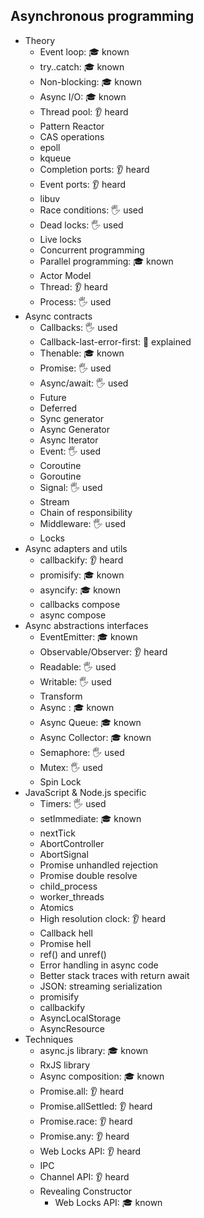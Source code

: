 ## Asynchronous programming

- Theory
  - Event loop: 🎓 known
  - try..catch: 🎓 known
  - Non-blocking: 🎓 known
  - Async I/O: 🎓 known
  - Thread pool: 👂 heard
  - Pattern Reactor
  - CAS operations
  - epoll
  - kqueue
  - Completion ports: 👂 heard
  - Event ports: 👂 heard
  - libuv
  - Race conditions: 🖐️ used
  - Dead locks: 🖐️ used
  - Live locks
  - Concurrent programming
  - Parallel programming: 🎓 known
  - Actor Model
  - Thread: 👂 heard
  - Process: 🖐️ used
- Async contracts
  - Callbacks: 🖐️ used
  - Callback-last-error-first: 🙋 explained
  - Thenable: 🎓 known
  - Promise: 🖐️ used
  - Async/await: 🖐️ used
  - Future
  - Deferred
  - Sync generator
  - Async Generator
  - Async Iterator
  - Event: 🖐️ used
  - Coroutine
  - Goroutine
  - Signal: 🖐️ used
  - Stream
  - Chain of responsibility
  - Middleware: 🖐️ used
  - Locks
- Async adapters and utils
  - callbackify: 👂 heard
  - promisify: 🎓 known
  - asyncify: 🎓 known
  - callbacks compose
  - async compose
- Async abstractions interfaces
  - EventEmitter: 🎓 known
  - Observable/Observer: 👂 heard
  - Readable: 🖐️ used
  - Writable: 🖐️ used
  - Transform
  - Async : 🎓 known
  - Async Queue: 🎓 known
  - Async Collector: 🎓 known
  - Semaphore: 🖐️ used
  - Mutex: 🖐️ used
  - Spin Lock
- JavaScript & Node.js specific
  - Timers: 🖐️ used
  - setImmediate: 🎓 known
  - nextTick
  - AbortController
  - AbortSignal
  - Promise unhandled rejection
  - Promise double resolve
  - child_process
  - worker_threads
  - Atomics
  - High resolution clock: 👂 heard
  - Callback hell
  - Promise hell
  - ref() and unref()
  - Error handling in async code
  - Better stack traces with return await
  - JSON: streaming serialization
  - promisify
  - callbackify
  - AsyncLocalStorage
  - AsyncResource
- Techniques
  - async.js library: 🎓 known
  - RxJS library
  - Async composition: 🎓 known
  - Promise.all: 👂 heard
  - Promise.allSettled: 👂 heard
  - Promise.race: 👂 heard
  - Promise.any: 👂 heard
  - Web Locks API: 👂 heard
  - IPC
  - Channel API: 👂 heard
  - Revealing Constructor
    - Web Locks API: 🎓 known
